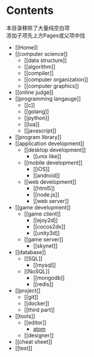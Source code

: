 # Contents
本目录移除了大量纯空白项  
添加子项先上方Pages或父项中找
* [[Home]]
* [[computer science]]
    - [[data structure]]
    - [[algorithm]]
    - [[compiler]]
    - [[computer organization]]
    - [[computer graphics]]
* [[online judge]]
* [[programming langauge]]
    - [[c]]
    - [[golang]]
    - [[python]]
    - [[lua]]
    - [[javascript]]
* [[program library]]
* [[application development]]
    - [[desktop development]]
        + [[unix like]]
    + [[mobile development]]
        - [[iOS]]
        - [[android]]
    * [[web development]]
        - [[html5]]
        - [[node.js]]
        - [[web server]]
* [[game development]]
    - [[game client]]
        - [[ejoy2d]]
        - [[cocos2dx]]
        - [[unity3d]]
    - [[game server]]
        - [[skynet]]
* [[database]]
    - [[SQL]]
        - [[mysql]]
    - [[NoSQL]]
        - [[mongodb]]
        - [[redis]]
* [[project]]
    - [[git]]
    - [[docker]]
    - [[third part]]
* [[tools]]
    - [[editor]]
        - [atom](https://github.com/doubility-sky/daydayup/wiki/atom-editor "GitHub 出品")
    - [[designer]]
* [[cheat sheet]]
* [[test]]